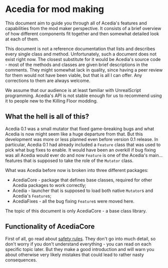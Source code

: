 # Acedia for mod making

This document aim to guide you through all of Acedia's features and
capabilities from the mod maker perspective. It consists of a brief overview of
how different components fit together and then somewhat detailed look at each
of them.

This document is not a reference documentation that lists and describes
every single class and method. Unfortunately, such a document does not exist
right now. The closest substitute for it would be Acedia's source code -
most of the methods and classes are given brief descriptions in the comments.
They might somewhat lack in quality, since having a peer review for them
would not have been viable, but that is all I can offer. Any corrections to
them are always welcome.

We assume that our audience is at least familiar with UnrealScript programming.
Acedia's API is not stable enough for us to recommend using it to people new
to the Killing Floor modding.

## What the hell is all of this?

Acedia 0.1 was a small mutator that fixed game-breaking bugs and what Acedia is
now might seem like a huge departure from that.
But this development was more or less planned even before version 0.1 release.
In particular, Acedia 0.1 had already included a `Feature` class that was used
to pick what bug fixes to enable. It would have been an overkill if bug fixing
was all Acedia would ever do and now `Feature` is one of the Acedia's main...
features that is supposed to take the role of the `Mutator` class.

What was Acedia before now is broken into three different packages:

* AcediaCore - package that defines base classes, required for other
Acedia packages to work correctly;
* Acedia - launcher that is supposed to load both native `Mutator`s and
Acedia's `Feature`s;
* AcediaFixes - all the bug fixing `Feature`s were moved here.

The topic of this document is only AcediaCore - a base class library.

## Functionality of AcediaCore

First of all, go read about [safety rules](./safety.md).
They don't go into much detail, so don't worry if you don't understand
everything - you can read on each specific topic later.
But they make a good introduction and will warn you about otherwise very likely
mistakes that could lead to rather nasty consequences.
